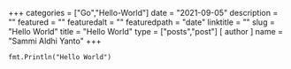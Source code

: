 +++
categories = ["Go","Hello-World"]
date = "2021-09-05"
description = ""
featured = ""
featuredalt = ""
featuredpath = "date"
linktitle = ""
slug = "Hello World"
title = "Hello World"
type = ["posts","post"]
[ author ]
  name = "Sammi Aldhi Yanto"
+++

```
fmt.Println("Hello World")
```
